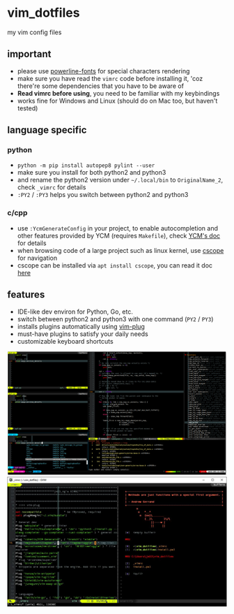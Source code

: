 # vim_dotfiles
my vim config files

## important

- please use [powerline-fonts](https://github.com/powerline/fonts) for special characters rendering
- make sure you have read the `vimrc` code before installing it, 'coz there're some dependencies that you have to be aware of
- **Read vimrc before using**, you need to be familiar with my keybindings
- works fine for Windows and Linux (should do on Mac too, but haven't tested)

## language specific

### python

- `python -m pip install autopep8 pylint --user`
- make sure you install for both python2 and python3
- and rename the python2 version under `~/.local/bin` to `OriginalName_2`, check `_vimrc` for details
- `:PY2` / `:PY3` helps you switch between python2 and python3

### c/cpp

- use `:YcmGenerateConfig` in your project, to enable autocompletion and other features provided by YCM (requires `Makefile`), check [YCM's doc](https://valloric.github.io/YouCompleteMe/#c-family-semantic-completion) for details
- when browsing code of a large project such as linux kernel, use [cscope](http://cscope.sourceforge.net/cscope_vim_tutorial.html) for navigation
- cscope can be installed via `apt install cscope`, you can read it doc [here](http://cscope.sourceforge.net/cscope_maps.vim)

## features

- IDE-like dev environ for Python, Go, etc.
- switch between python2 and python3 with one command (`PY2` / `PY3`)
- installs plugins automatically using [vim-plug](https://github.com/junegunn/vim-plug)
- must-have plugins to satisfy your daily needs
- customizable keyboard shortcuts

![screenshot](./img/screenshot.png)
![screenshot](./img/screenshot.jpg)
